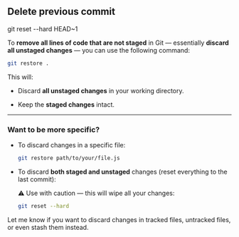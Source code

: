
## Delete previous commit
git reset --hard HEAD~1

To **remove all lines of code that are not staged** in Git — essentially **discard all unstaged changes** — you can use the following command:

```bash
git restore .
```

This will:

- Discard **all unstaged changes** in your working directory.
    
- Keep the **staged changes** intact.
    

---

### Want to be more specific?

- To discard changes in a specific file:
    
    ```bash
    git restore path/to/your/file.js
    ```
    
- To discard **both staged and unstaged** changes (reset everything to the last commit):
    
    ⚠️ Use with caution — this will wipe all your changes:
    
    ```bash
    git reset --hard
    ```
    

Let me know if you want to discard changes in tracked files, untracked files, or even stash them instead.